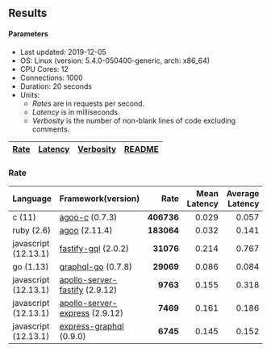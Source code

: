 ## Results

<!-- Result from here -->

#### Parameters
- Last updated: 2019-12-05
- OS: Linux (version: 5.4.0-050400-generic, arch: x86_64)
- CPU Cores: 12
- Connections: 1000
- Duration: 20 seconds
- Units:
  - _Rates_ are in requests per second.
  - _Latency_ is in milliseconds.
  - _Verbosity_ is the number of non-blank lines of code excluding comments.

| [Rate](rates.md) | [Latency](latency.md) | [Verbosity](verbosity.md) | [README](README.md) |
| ---------------- | --------------------- | ------------------------- | ------------------- |

### Rate
| Language | Framework(version) | Rate | Mean Latency | Average Latency | 90th % | 99th % | Std Dev | Verbosity |
| -------- | ------------------ | ----:| ------------:| ---------------:| ------:| ------:| -------:| ---------:|
| c (11) | [agoo-c](github.com/ohler55/agoo-c) (0.7.3) | **406736** | 0.029 | 0.057 | 0.175 | 0.184 | 0.07 | 320 |
| ruby (2.6) | [agoo](github.com/ohler55/agoo) (2.11.4) | **183064** | 0.032 | 0.141 | 0.210 | 1.956 | 0.35 | 105 |
| javascript (12.13.1) | [fastify-gql](https://github.com/mcollina/fastify-gql) (2.0.2) | **31076** | 0.214 | 0.767 | 2.097 | 2.359 | 1.04 | 90 |
| go (1.13) | [graphql-go](https://github.com/graphql-go/graphql) (0.7.8) | **29069** | 0.086 | 0.084 | 0.092 | 0.106 | 0.03 | 378 |
| javascript (12.13.1) | [apollo-server-fastify](https://github.com/apollographql/apollo-server/tree/master/packages/apollo-server-fastify) (2.9.12) | **9763** | 0.155 | 0.318 | 0.754 | 0.762 | 0.31 | 95 |
| javascript (12.13.1) | [apollo-server-express](https://github.com/apollographql/apollo-server/tree/master/packages/apollo-server-express) (2.9.12) | **7469** | 0.161 | 0.186 | 0.186 | 0.672 | 0.24 | 94 |
| javascript (12.13.1) | [express-graphql](https://github.com/graphql/express-graphql) (0.9.0) | **6745** | 0.145 | 0.152 | 0.166 | 0.186 | 0.05 | 78 |
<!-- Result till here -->
